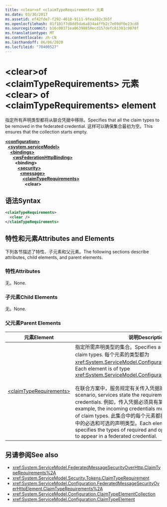 ```yaml
---
title: <clear>of <claimTypeRequirements> 元素
ms.date: 03/30/2017
ms.assetid: ef42fde7-f292-4610-9111-9fea382c3b5f
ms.openlocfilehash: 01f101f7d0dd5da6a834a4ffb2c7e09df0e23cd8
ms.sourcegitcommit: b16c00371ea06398859ecd157defc81301c9070f
ms.translationtype: MT
ms.contentlocale: zh-CN
ms.lasthandoff: 06/06/2020
ms.locfileid: "70400527"
---
```

# <a name="clear-of-claimtyperequirements-element"></a><span data-ttu-id="9a067-102">\<clear>of \<claimTypeRequirements> 元素</span><span class="sxs-lookup"><span data-stu-id="9a067-102">\<clear> of \<claimTypeRequirements> element</span></span>
<span data-ttu-id="9a067-103">指定所有声明类型都将从联合凭据中移除。</span><span class="sxs-lookup"><span data-stu-id="9a067-103">Specifies that all the claim types to be removed in the federated credential.</span></span> <span data-ttu-id="9a067-104">这样可以确保集合最初为空。</span><span class="sxs-lookup"><span data-stu-id="9a067-104">This ensures that the collection starts empty.</span></span>  
  
[**\<configuration>**](../configuration-element.md)\
&nbsp;&nbsp;[**\<system.serviceModel>**](system-servicemodel.md)\
&nbsp;&nbsp;&nbsp;&nbsp;[**\<bindings>**](bindings.md)\
&nbsp;&nbsp;&nbsp;&nbsp;&nbsp;&nbsp;[**\<wsFederationHttpBinding>**](wsfederationhttpbinding.md)\
&nbsp;&nbsp;&nbsp;&nbsp;&nbsp;&nbsp;&nbsp;&nbsp;**\<binding>**\
&nbsp;&nbsp;&nbsp;&nbsp;&nbsp;&nbsp;&nbsp;&nbsp;&nbsp;&nbsp;[**\<security>**](security-of-wsfederationhttpbinding.md)\
&nbsp;&nbsp;&nbsp;&nbsp;&nbsp;&nbsp;&nbsp;&nbsp;&nbsp;&nbsp;&nbsp;&nbsp;[**\<message>**](message-element-of-wsfederationhttpbinding.md)\
&nbsp;&nbsp;&nbsp;&nbsp;&nbsp;&nbsp;&nbsp;&nbsp;&nbsp;&nbsp;&nbsp;&nbsp;&nbsp;&nbsp;[**\<claimTypeRequirements>**](claimtyperequirements-for-message.md)\
&nbsp;&nbsp;&nbsp;&nbsp;&nbsp;&nbsp;&nbsp;&nbsp;&nbsp;&nbsp;&nbsp;&nbsp;&nbsp;&nbsp;&nbsp;&nbsp;**\<clear>**  
  
## <a name="syntax"></a><span data-ttu-id="9a067-105">语法</span><span class="sxs-lookup"><span data-stu-id="9a067-105">Syntax</span></span>  
  
```xml  
<claimTypeRequirements>
  <clear />
</claimTypeRequirements>
```  
  
## <a name="attributes-and-elements"></a><span data-ttu-id="9a067-106">特性和元素</span><span class="sxs-lookup"><span data-stu-id="9a067-106">Attributes and Elements</span></span>  
 <span data-ttu-id="9a067-107">下列各节描述了特性、子元素和父元素。</span><span class="sxs-lookup"><span data-stu-id="9a067-107">The following sections describe attributes, child elements, and parent elements.</span></span>  
  
### <a name="attributes"></a><span data-ttu-id="9a067-108">特性</span><span class="sxs-lookup"><span data-stu-id="9a067-108">Attributes</span></span>  
 <span data-ttu-id="9a067-109">无。</span><span class="sxs-lookup"><span data-stu-id="9a067-109">None.</span></span>  
  
### <a name="child-elements"></a><span data-ttu-id="9a067-110">子元素</span><span class="sxs-lookup"><span data-stu-id="9a067-110">Child Elements</span></span>  
 <span data-ttu-id="9a067-111">无。</span><span class="sxs-lookup"><span data-stu-id="9a067-111">None.</span></span>  
  
### <a name="parent-elements"></a><span data-ttu-id="9a067-112">父元素</span><span class="sxs-lookup"><span data-stu-id="9a067-112">Parent Elements</span></span>  
  
|<span data-ttu-id="9a067-113">元素</span><span class="sxs-lookup"><span data-stu-id="9a067-113">Element</span></span>|<span data-ttu-id="9a067-114">说明</span><span class="sxs-lookup"><span data-stu-id="9a067-114">Description</span></span>|  
|-------------|-----------------|  
|[\<claimTypeRequirements>](claimtyperequirements-for-message.md)|<span data-ttu-id="9a067-115">指定所需声明类型的集合。</span><span class="sxs-lookup"><span data-stu-id="9a067-115">Specifies a collection of required claim types.</span></span> <span data-ttu-id="9a067-116">每个元素的类型都为 <xref:System.ServiceModel.Configuration.ClaimTypeElement>。</span><span class="sxs-lookup"><span data-stu-id="9a067-116">Each element is of type <xref:System.ServiceModel.Configuration.ClaimTypeElement>.</span></span><br /><br /> <span data-ttu-id="9a067-117">在联合方案中，服务规定有关传入凭据的要求。</span><span class="sxs-lookup"><span data-stu-id="9a067-117">In a federated scenario, services state the requirements on incoming credentials.</span></span> <span data-ttu-id="9a067-118">例如，传入凭据必须具有某组声明类型。</span><span class="sxs-lookup"><span data-stu-id="9a067-118">For example, the incoming credentials must possess a certain set of claim types.</span></span> <span data-ttu-id="9a067-119">此集合中的每个元素都指定希望出现在联合凭据中的必选和可选的声明类型。</span><span class="sxs-lookup"><span data-stu-id="9a067-119">Each element in this collection specifies the types of required and optional claims expected to appear in a federated credential.</span></span>|  
  
## <a name="see-also"></a><span data-ttu-id="9a067-120">另请参阅</span><span class="sxs-lookup"><span data-stu-id="9a067-120">See also</span></span>

- <xref:System.ServiceModel.FederatedMessageSecurityOverHttp.ClaimTypeRequirements%2A>
- <xref:System.ServiceModel.Security.Tokens.ClaimTypeRequirement>
- <xref:System.ServiceModel.Configuration.FederatedMessageSecurityOverHttpElement.ClaimTypeRequirements%2A>
- <xref:System.ServiceModel.Configuration.ClaimTypeElementCollection>
- <xref:System.ServiceModel.Configuration.ClaimTypeElement>
